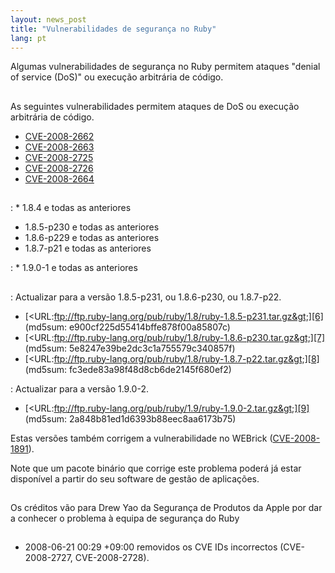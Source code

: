 ```yaml
---
layout: news_post
title: "Vulnerabilidades de segurança no Ruby"
lang: pt
---
```


Algumas vulnerabilidades de segurança no Ruby permitem ataques \"denial
of service (DoS)\" ou execução arbitrária de código.

## 

As seguintes vulnerabilidades permitem ataques de DoS ou execução
arbitrária de código.

* [CVE-2008-2662][1]
* [CVE-2008-2663][2]
* [CVE-2008-2725][3]
* [CVE-2008-2726][4]
* [CVE-2008-2664][5]

## 


: * 1\.8.4 e todas as anteriores
  * 1\.8.5-p230 e todas as anteriores
  * 1\.8.6-p229 e todas as anteriores
  * 1\.8.7-p21 e todas as anteriores


: * 1\.9.0-1 e todas as anteriores

## 


: Actualizar para a versão 1.8.5-p231, ou 1.8.6-p230, ou 1.8.7-p22.
  * [&lt;URL:ftp://ftp.ruby-lang.org/pub/ruby/1.8/ruby-1.8.5-p231.tar.gz&gt;][6]
    (md5sum: e900cf225d55414bffe878f00a85807c)
  * [&lt;URL:ftp://ftp.ruby-lang.org/pub/ruby/1.8/ruby-1.8.6-p230.tar.gz&gt;][7]
    (md5sum: 5e8247e39be2dc3c1a755579c340857f)
  * [&lt;URL:ftp://ftp.ruby-lang.org/pub/ruby/1.8/ruby-1.8.7-p22.tar.gz&gt;][8]
    (md5sum: fc3ede83a98f48d8cb6de2145f680ef2)


: Actualizar para a versão 1.9.0-2.
  * [&lt;URL:ftp://ftp.ruby-lang.org/pub/ruby/1.9/ruby-1.9.0-2.tar.gz&gt;][9]
    (md5sum: 2a848b81ed1d6393b88eec8aa6173b75)

Estas versões também corrigem a vulnerabilidade no WEBrick
([CVE-2008-1891][10]).

Note que um pacote binário que corrige este problema poderá já estar
disponível a partir do seu software de gestão de aplicações.

## 

Os créditos vão para Drew Yao da Segurança de Produtos da Apple por dar
a conhecer o problema à equipa de segurança do Ruby

## 

* 2008-06-21 00:29 +09:00 removidos os CVE IDs incorrectos
  (CVE-2008-2727, CVE-2008-2728).



[1]: http://cve.mitre.org/cgi-bin/cvename.cgi?name=CVE-2008-2662 
[2]: http://cve.mitre.org/cgi-bin/cvename.cgi?name=CVE-2008-2663 
[3]: http://cve.mitre.org/cgi-bin/cvename.cgi?name=CVE-2008-2725 
[4]: http://cve.mitre.org/cgi-bin/cvename.cgi?name=CVE-2008-2726 
[5]: http://cve.mitre.org/cgi-bin/cvename.cgi?name=CVE-2008-2664 
[6]: ftp://ftp.ruby-lang.org/pub/ruby/1.8/ruby-1.8.5-p231.tar.gz 
[7]: ftp://ftp.ruby-lang.org/pub/ruby/1.8/ruby-1.8.6-p230.tar.gz 
[8]: ftp://ftp.ruby-lang.org/pub/ruby/1.8/ruby-1.8.7-p22.tar.gz 
[9]: ftp://ftp.ruby-lang.org/pub/ruby/1.9/ruby-1.9.0-2.tar.gz 
[10]: http://cve.mitre.org/cgi-bin/cvename.cgi?name=CVE-2008-1891 
